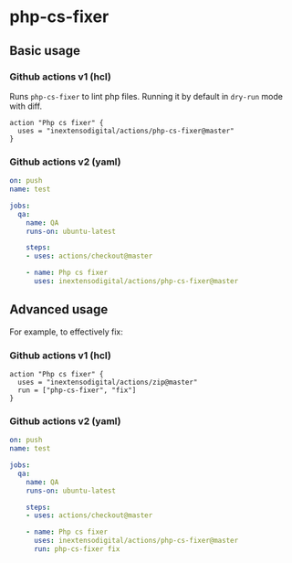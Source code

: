 # php-cs-fixer

## Basic usage


### Github actions v1 (hcl)

Runs `php-cs-fixer` to lint php files. Running it by default in `dry-run` mode with diff.

```
action "Php cs fixer" {
  uses = "inextensodigital/actions/php-cs-fixer@master"
}
```


### Github actions v2 (yaml)

```yml
on: push
name: test

jobs:
  qa:
    name: QA
    runs-on: ubuntu-latest

    steps:
    - uses: actions/checkout@master

    - name: Php cs fixer
      uses: inextensodigital/actions/php-cs-fixer@master
  ```

## Advanced usage

For example, to effectively fix:


### Github actions v1 (hcl)

```
action "Php cs fixer" {
  uses = "inextensodigital/actions/zip@master"
  run = ["php-cs-fixer", "fix"]
}
```

### Github actions v2 (yaml)


```yml
on: push
name: test

jobs:
  qa:
    name: QA
    runs-on: ubuntu-latest

    steps:
    - uses: actions/checkout@master

    - name: Php cs fixer
      uses: inextensodigital/actions/php-cs-fixer@master
      run: php-cs-fixer fix
```
